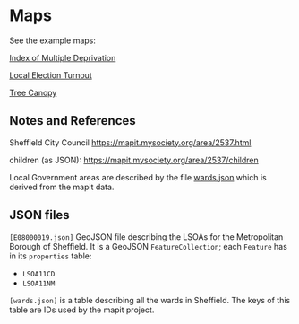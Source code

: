 # Maps

See the example maps:

[Index of Multiple Deprivation](/sheffield-map/imd)

[Local Election Turnout](/sheffield-map/turnout)

[Tree Canopy](/sheffield-map/canopy)

## Notes and References

Sheffield City Council
https://mapit.mysociety.org/area/2537.html

children (as JSON):
https://mapit.mysociety.org/area/2537/children

Local Government areas are described by the
file [wards.json](wards.json) which is derived
from the mapit data.

## JSON files

`[E08000019.json]` GeoJSON file describing the LSOAs for
the Metropolitan Borough of Sheffield.
It is a GeoJSON `FeatureCollection`;
each `Feature` has in its `properties` table:
- `LSOA11CD`
- `LSOA11NM`

`[wards.json]` is a table describing all the wards in Sheffield.
The keys of this table are IDs used by the mapit project.
